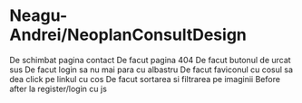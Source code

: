 # Neagu-Andrei/NeoplanConsultDesign

  De schimbat pagina contact
  De facut pagina 404
  De facut butonul de urcat sus
  De facut login sa nu mai para cu albastru
  De facut faviconul cu cosul sa dea click pe linkul cu cos
  De facut sortarea si filtrarea pe imaginii
  Before after la register/login cu js
